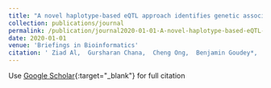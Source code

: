```yaml
---
title: "A novel haplotype-based eQTL approach identifies genetic associations not detected through conventional SNP-based methods"
collection: publications/journal
permalink: /publication/journal2020-01-01-A-novel-haplotype-based-eQTL-approach-identifies-genetic-associations-not-detected-through-conventional-SNP-based-methods
date: 2020-01-01
venue: 'Briefings in Bioinformatics'
citation: ' Ziad Al,  Gursharan Chana,  Cheng Ong,  Benjamin Goudey*,  Ramamohanara Kotagiri*, &quot;A novel haplotype-based eQTL approach identifies genetic associations not detected through conventional SNP-based methods.&quot; Briefings in Bioinformatics, 2020.'
---
```

Use [Google Scholar](https://scholar.google.com/scholar?q=A+novel+haplotype+based+eQTL+approach+identifies+genetic+associations+not+detected+through+conventional+SNP+based+methods){:target="_blank"} for full citation